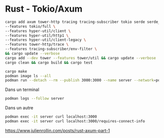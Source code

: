 # Rust - Tokio/Axum

~~~bash
cargo add axum tower-http tracing tracing-subscriber tokio serde serde_json hyper-util http_body_util mime@0.3 \
--features tokio/full \
--features hyper-util/client \
--features hyper-util/http1 \
--features hyper-util/client-legacy \
--features tower-http/trace \
--features tracing-subscriber/env-filter \
&& cargo update --verbose
cargo add --dev tower --features tower/util && cargo update --verbose
cargo clean && cargo build && cargo test
~~~

~~~bash
cargo make
podman image ls --all
podman run --detach --rm --publish 3000:3000 --name server --network=podman mpatron/server:latest
~~~

Dans un terminal

~~~bash
podman logs --follow server
~~~

Dans un autre

~~~bash
podman exec -it server curl localhost:3000
podman exec -it server curl localhost:3000/requires-connect-info
~~~

https://www.julienrollin.com/posts/rust-axum-part-1

